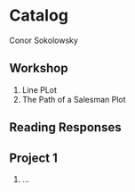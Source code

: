 # Catalog
Conor Sokolowsky

## Workshop

1. Line PLot
2. The Path of a Salesman Plot

## Reading Responses



## Project 1

1. ...
